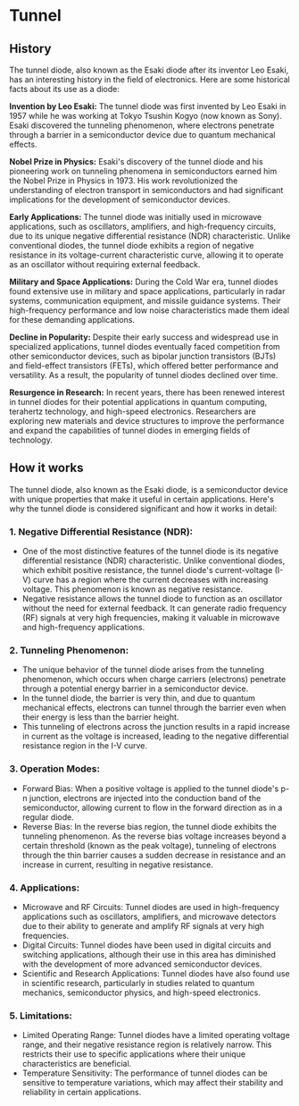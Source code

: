

# Tunnel

## History

The tunnel diode, also known as the Esaki diode after its inventor Leo Esaki, has an interesting history in the field of electronics. Here are some historical facts about its use as a diode:

**Invention by Leo Esaki:** The tunnel diode was first invented by Leo Esaki in 1957 while he was working at Tokyo Tsushin Kogyo (now known as Sony). Esaki discovered the tunneling phenomenon, where electrons penetrate through a barrier in a semiconductor device due to quantum mechanical effects.

**Nobel Prize in Physics:** Esaki's discovery of the tunnel diode and his pioneering work on tunneling phenomena in semiconductors earned him the Nobel Prize in Physics in 1973. His work revolutionized the understanding of electron transport in semiconductors and had significant implications for the development of semiconductor devices.

**Early Applications:** The tunnel diode was initially used in microwave applications, such as oscillators, amplifiers, and high-frequency circuits, due to its unique negative differential resistance (NDR) characteristic. Unlike conventional diodes, the tunnel diode exhibits a region of negative resistance in its voltage-current characteristic curve, allowing it to operate as an oscillator without requiring external feedback.

**Military and Space Applications:** During the Cold War era, tunnel diodes found extensive use in military and space applications, particularly in radar systems, communication equipment, and missile guidance systems. Their high-frequency performance and low noise characteristics made them ideal for these demanding applications.

**Decline in Popularity:** Despite their early success and widespread use in specialized applications, tunnel diodes eventually faced competition from other semiconductor devices, such as bipolar junction transistors (BJTs) and field-effect transistors (FETs), which offered better performance and versatility. As a result, the popularity of tunnel diodes declined over time.

**Resurgence in Research:** In recent years, there has been renewed interest in tunnel diodes for their potential applications in quantum computing, terahertz technology, and high-speed electronics. Researchers are exploring new materials and device structures to improve the performance and expand the capabilities of tunnel diodes in emerging fields of technology.

## How it works

The tunnel diode, also known as the Esaki diode, is a semiconductor device with unique properties that make it useful in certain applications. Here's why the tunnel diode is considered significant and how it works in detail:

### 1. Negative Differential Resistance (NDR):
   - One of the most distinctive features of the tunnel diode is its negative differential resistance (NDR) characteristic. Unlike conventional diodes, which exhibit positive resistance, the tunnel diode's current-voltage (I-V) curve has a region where the current decreases with increasing voltage. This phenomenon is known as negative resistance.
   - Negative resistance allows the tunnel diode to function as an oscillator without the need for external feedback. It can generate radio frequency (RF) signals at very high frequencies, making it valuable in microwave and high-frequency applications.

### 2. Tunneling Phenomenon:
   - The unique behavior of the tunnel diode arises from the tunneling phenomenon, which occurs when charge carriers (electrons) penetrate through a potential energy barrier in a semiconductor device.
   - In the tunnel diode, the barrier is very thin, and due to quantum mechanical effects, electrons can tunnel through the barrier even when their energy is less than the barrier height.
   - This tunneling of electrons across the junction results in a rapid increase in current as the voltage is increased, leading to the negative differential resistance region in the I-V curve.

### 3. Operation Modes:
   - Forward Bias: When a positive voltage is applied to the tunnel diode's p-n junction, electrons are injected into the conduction band of the semiconductor, allowing current to flow in the forward direction as in a regular diode.
   - Reverse Bias: In the reverse bias region, the tunnel diode exhibits the tunneling phenomenon. As the reverse bias voltage increases beyond a certain threshold (known as the peak voltage), tunneling of electrons through the thin barrier causes a sudden decrease in resistance and an increase in current, resulting in negative resistance.

### 4. Applications:
   - Microwave and RF Circuits: Tunnel diodes are used in high-frequency applications such as oscillators, amplifiers, and microwave detectors due to their ability to generate and amplify RF signals at very high frequencies.
   - Digital Circuits: Tunnel diodes have been used in digital circuits and switching applications, although their use in this area has diminished with the development of more advanced semiconductor devices.
   - Scientific and Research Applications: Tunnel diodes have also found use in scientific research, particularly in studies related to quantum mechanics, semiconductor physics, and high-speed electronics.

### 5. Limitations:
   - Limited Operating Range: Tunnel diodes have a limited operating voltage range, and their negative resistance region is relatively narrow. This restricts their use to specific applications where their unique characteristics are beneficial.
   - Temperature Sensitivity: The performance of tunnel diodes can be sensitive to temperature variations, which may affect their stability and reliability in certain applications.
